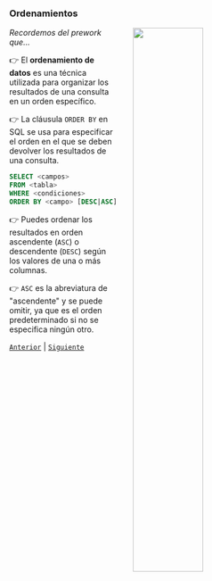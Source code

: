 ### Ordenamientos

<img src="https://images.pexels.com/photos/332835/pexels-photo-332835.jpeg?auto=compress&cs=tinysrgb&w=1260&h=750&dpr=2" width="50%" align="right" hspace=30>

*Recordemos del prework que...*


👉 El **ordenamiento de datos** es una técnica utilizada para organizar los resultados de una consulta en un orden específico. 

👉 La cláusula `ORDER BY` en SQL se usa para especificar el orden en el que se deben devolver los resultados de una consulta. 

```sql
SELECT <campos>
FROM <tabla>
WHERE <condiciones>
ORDER BY <campo> [DESC|ASC];
```

👉 Puedes ordenar los resultados en orden ascendente (`ASC`) o descendente (`DESC`) según los valores de una o más columnas. 

👉 `ASC` es la abreviatura de "ascendente" y se puede omitir, ya que es el orden predeterminado si no se especifica ningún otro. 

[`Anterior`](../tema02/reto03/README.md) | [`Siguiente`](ejemplo04/README.md)
